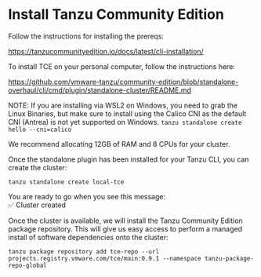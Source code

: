 # Install Tanzu Community Edition

Follow the instructions for installing the prereqs:

https://tanzucommunityedition.io/docs/latest/cli-installation/

To install TCE on your personal computer, follow the instructions here: 

https://github.com/vmware-tanzu/community-edition/blob/standalone-overhaul/cli/cmd/plugin/standalone-cluster/README.md

NOTE: If you are installing via WSL2 on Windows, you need to grab the Linux Binaries, but make sure to install using the Calico CNI as the default CNI (Antrea) is not yet supported on Windows.  `tanzu standalone create hello --cni=calico`

We recommend allocating 12GB of RAM and 8 CPUs for your cluster.

Once the standalone plugin has been installed for your Tanzu CLI, you can create the cluster:

`tanzu standalone create local-tce`

You are ready to go when you see this message: <br>
✅ Cluster created

Once the cluster is available, we will install the Tanzu Community Edition package repository. This will give us easy access to perform a managed install of software dependencies onto the cluster:

`tanzu package repository add tce-repo --url projects.registry.vmware.com/tce/main:0.9.1 --namespace tanzu-package-repo-global`

